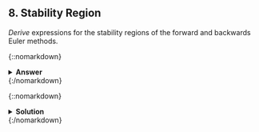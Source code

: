 ## 8. Stability Region

*Derive* expressions for the stability regions of the forward and backwards Euler methods.

{::nomarkdown}<details><summary><strong>Answer</strong></summary>{:/nomarkdown}

Forward Euler: $\|1+h\lambda\| < 1$

Backwards Euler: $\|1-h\lambda\| > 1$

{::nomarkdown}</details>{:/nomarkdown}

{::nomarkdown}<details><summary><strong>Solution</strong></summary>{:/nomarkdown}
We will use the stability criterion

$\|\dfrac{x\_{n+1}}{x\_n}\|<1 \quad (1)$

together with Dahlquist test equation

$\dot{x} = \lambda\cdot x \quad (2)$,

where $\lambda$ is a complex number

**Forward Euler:**

$\dot{x}\_n = \dfrac{x\_{n+1}- x\_n}{h} (3)$

(3) in (2) gives:

$\dfrac{x\_{n+1}}{x\_n}=1+h\lambda \quad (4)$

(4) in (1) gives:

$\|1+h\lambda\| < 1$

<img src="assets/images/forwardeulerstability.png" width="300">

**Backwards Euler:**

$\dot{x}\_{n+1} = \dfrac{x\_{n+1}- x\_n}{h} (5)$

(5) in (2):

$\dfrac{x\_{n+1}}{x\_n}=\dfrac{1}{1-h\lambda} \quad (4)$

(6) in (1) gives:

$\|1-h\lambda\| > 1$

<img src="assets/images/backwardseulerstability.png" width="300">
{::nomarkdown}</details>{:/nomarkdown}
